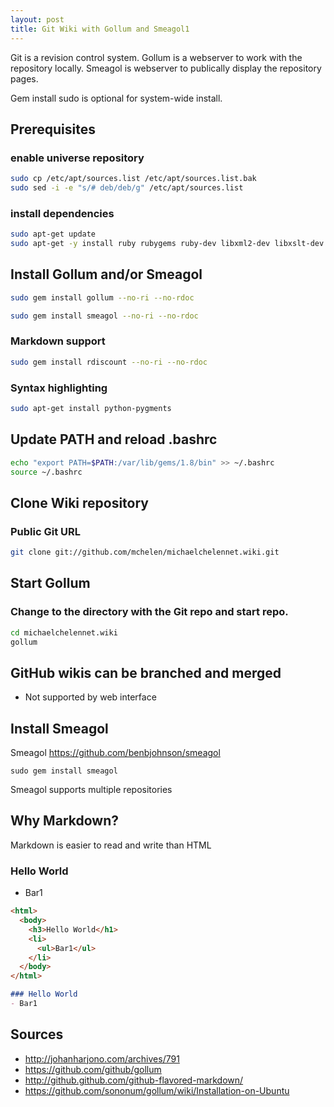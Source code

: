 ```yaml
--- 
layout: post
title: Git Wiki with Gollum and Smeagol1
---
```


Git is a revision control system. Gollum is a webserver to work with the repository locally. Smeagol is webserver to publically display the repository pages.


Gem install sudo is optional for system-wide install.


## Prerequisites
### enable universe repository
```bash
sudo cp /etc/apt/sources.list /etc/apt/sources.list.bak
sudo sed -i -e "s/# deb/deb/g" /etc/apt/sources.list
```
### install dependencies
```bash
sudo apt-get update
sudo apt-get -y install ruby rubygems ruby-dev libxml2-dev libxslt-dev
```

## Install Gollum and/or Smeagol
```bash
sudo gem install gollum --no-ri --no-rdoc

sudo gem install smeagol --no-ri --no-rdoc
```

### Markdown support
```bash
sudo gem install rdiscount --no-ri --no-rdoc
```

### Syntax highlighting
```bash
sudo apt-get install python-pygments
```

## Update PATH and reload .bashrc
```bash
echo "export PATH=$PATH:/var/lib/gems/1.8/bin" >> ~/.bashrc
source ~/.bashrc
```

## Clone Wiki repository
### Public Git URL
```bash
git clone git://github.com/mchelen/michaelchelennet.wiki.git
```


## Start Gollum
### Change to the directory with the Git repo and start repo.
```bash
cd michaelchelennet.wiki
gollum
```




## GitHub wikis can be branched and merged
 - Not supported by web interface






## Install Smeagol
Smeagol
https://github.com/benbjohnson/smeagol
```
sudo gem install smeagol
```

Smeagol supports multiple repositories


## Why Markdown?
Markdown is easier to read and write than HTML


### Hello World
- Bar1

```html
<html>
  <body>
    <h3>Hello World</h1>
    <li>
      <ul>Bar1</ul>
    </li>
  </body>
</html>
```

```markdown
### Hello World
- Bar1
```


## Sources

- http://johanharjono.com/archives/791
- https://github.com/github/gollum
- http://github.github.com/github-flavored-markdown/
- https://github.com/sononum/gollum/wiki/Installation-on-Ubuntu

